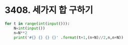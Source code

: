 # 3408. 세가지 합 구하기
```python
for t in range(int(input())):
    N=int(input())
    n=N**2
    print('#{} {} {} {}' .format(t+1,(n+N)//2,n,n+N))
```